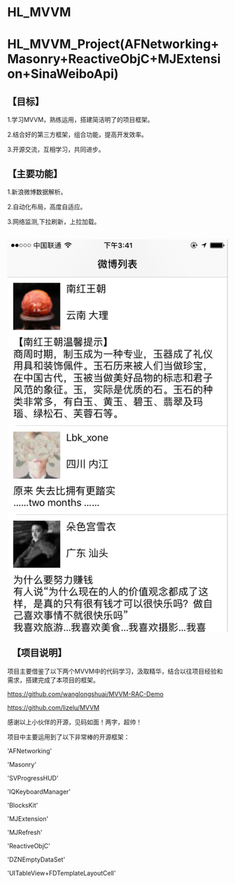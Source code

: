 # HL_MVVM

HL_MVVM_Project(AFNetworking+Masonry+ReactiveObjC+MJExtension+SinaWeiboApi)
========

【目标】
--------

  1.学习MVVM，熟练运用，搭建简洁明了的项目框架。

  2.结合好的第三方框架，组合功能，提高开发效率。

  3.开源交流，互相学习，共同进步。

【主要功能】
--------

  1.新浪微博数据解析。

  2.自动化布局，高度自适应。

  3.网络监测,下拉刷新，上拉加载。
  
  ![image](https://raw.githubusercontent.com/heliang219/HL_MVVM/master/HL_MVVM/Screenshot.png)
  
  
【项目说明】
--------

  项目主要借鉴了以下两个MVVM中的代码学习，汲取精华，结合以往项目经验和需求，搭建完成了本项目的框架。

  https://github.com/wanglongshuai/MVVM-RAC-Demo

  https://github.com/lizelu/MVVM

  感谢以上小伙伴的开源，见码如面！两字，超帅！

  项目中主要运用到了以下非常棒的开源框架：

  'AFNetworking'

  'Masonry'

  'SVProgressHUD'

  'IQKeyboardManager'

  'BlocksKit'

  'MJExtension'

  'MJRefresh'

  'ReactiveObjC'

  'DZNEmptyDataSet'

  'UITableView+FDTemplateLayoutCell'

